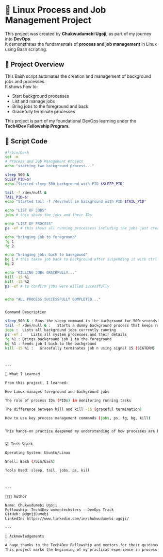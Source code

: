 # 🧠 Linux Process and Job Management Project

This project was created by **Chukwudumebi Ugoji**, as part of my journey into **DevOps**.  
It demonstrates the fundamentals of **process and job management** in Linux using Bash scripting.



## 🚀 Project Overview

This Bash script automates the creation and management of background jobs and processes.  
It shows how to:

- Start background processes  
- List and manage jobs  
- Bring jobs to the foreground and back  
- Gracefully terminate processes  

This project is part of my foundational DevOps learning under the **Tech4Dev Fellowship Program**.



## 📜 Script Code

```bash
#!/bin/bash
set -m
# Process and Job Management Project
echo "starting two background process..."

sleep 500 &
SLEEP_PID=$!
echo "Started sleep 500 background with PID $SLEEP_PID"

tail -f /dev/null &
TAIL_PID=$!
echo "Started tail -f /dev/null in background with PID $TAIL_PID"

echo "LIST OF JOBS"
jobs # this shows the jobs and their IDs

echo "LIST OF PROCESS"
ps -ef # this shows all running processess including the jobs just created

echo "bringing job to foreground"
fg 1
fg 2

echo "bringing jobs back to backgound"
bg 1 # this takes job back to background after suspending it with ctrl z
bg 2

echo "KILLING JOBs GRACEFULLY..."
kill -15 %1
kill -15 %2
ps -ef # to confirm jobs were killed sucessfully


echo "ALL PROCESS SUCCESSFULLY COMPLETED..."


Command	Description

sleep 500 & : Runs the sleep command in the background for 500 seconds
tail -f /dev/null & :	Starts a dummy background process that keeps running
jobs :	Lists all background jobs currently running
ps -ef :	Lists all system processes and their details
fg %1 :	Brings background job 1 to the foreground
bg %1 :	Sends job 1 back to the background
kill -15 %1 :	Gracefully terminates job n using signal 15 (SIGTERM)



---

🧠 What I Learned

From this project, I learned:

How Linux manages foreground and background jobs

The role of process IDs (PIDs) in monitoring running tasks

The difference between kill and kill -15 (graceful termination)

How to use key process management commands (jobs, ps, fg, bg, kill)


This hands-on practice deepened my understanding of how processes are handled at the system level — a key concept in DevOps automation and server management.


💻 Tech Stack

Operating System: Ubuntu/Linux

Shell: Bash (/bin/bash)

Tools Used: sleep, tail, jobs, ps, kill



---

👩🏽‍💻 Author

Name: Chukwudumebi Ugoji
Fellowship: Tech4Dev womentechsters – DevOps Track
GitHub: @UgojiDumebi
LinkedIn: https://www.linkedin.com/in/chukwudumebi-ugoji/

---

🏁 Acknowledgements

A huge thanks to the Tech4Dev Fellowship and mentors for their guidance in my DevOps journey.
This project marks the beginning of my practical experience in process automation and Linux system management.

